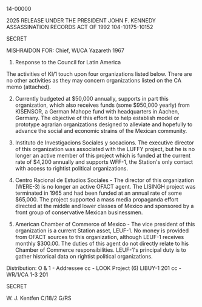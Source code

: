 14-00000

2025 RELEASE UNDER THE PRESIDENT JOHN F. KENNEDY ASSASSINATION RECORDS ACT OF 1992
104-10175-10152

SECRET

MISHRAIDON FOR: Chief, WI/CA
Yazareth 1967

1. Response to the Council for Latin America

The activities of KI/1 touch upon four organizations listed below. There are no other activities as they may concern organizations listed on the CA memo (attached).

2. Currently budgeted at $50,000 annually, supports in part this organization, which also receives funds (some $950,000 yearly) from KISENSOR, a German Mahope fund with headquarters in Aachen, Germany. The objective of this effort is to help establish model or prototype agrarian organizations designed to alleviate and hopefully to advance the social and economic strains of the Mexican community.

3. Instituto de Investigacions Sociales y socacions. The executive director of this organization was associated with the LUFFY project, but he is no longer an active member of this project which is funded at the current rate of $4,200 annually and supports WFF-1, the Station's only contact with access to rightist political organizations.

4. Centro Racional de Estudios Sociales - The director of this organization (WERE-3) is no longer an active OFACT agent. The LISINGH project was terminated in 1965 and had been funded at an annual rate of some $65,000. The project supported a mass media propaganda effort directed at the middle and lower classes of Mexico and sponsored by a front group of conservative Mexican businessmen.

5. American Chamber of Commerce of Mexico - The vice president of this organization is a current Station asset, LEUF-1. No money is provided from OFACT sources to this organization, although LEUF-1 receives monthly $300.00. The duties of this agent do not directly relate to his Chamber of Commerce responsibilities. LEUF-1's principal duty is to gather historical data on rightist political organizations.

Distribution:
O & 1 - Addressee
cc - LOOK Project
(6) LIBUY-1 201
cc - WR/1/CA
1-3 201

SECRET

W. J. Kentfen
C/18/2
G/RS
